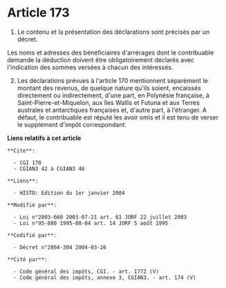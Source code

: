 # Article 173

1. Le contenu et la présentation des déclarations sont précisés par un décret.

Les noms et adresses des bénéficiaires d'arrérages dont le contribuable demande la déduction doivent être obligatoirement
déclarés avec l'indication des sommes versées à chacun des intéressés.

2. Les déclarations prévues à l'article 170 mentionnent séparément le montant des revenus, de quelque nature qu'ils soient,
encaissés directement ou indirectement, d'une part, en Polynésie française, à Saint-Pierre-et-Miquelon, aux îles Wallis et
Futuna et aux Terres australes et antarctiques françaises et, d'autre part, à l'étranger. A défaut, le contribuable est
réputé les avoir omis et il est tenu de verser le supplément d'impôt correspondant.

**Liens relatifs à cet article**

	**Cite**:

	  - CGI 170
	  - CGIAN3 42 à CGIAN3 46

	**Liens**:

	  - HISTO: Edition du 1er janvier 2004

	**Modifié par**:

	  - Loi n°2003-660 2003-07-21 art. 61 JORF 22 juillet 2003
	  - Loi n°95-880 1995-08-04 art. 14 JORF 5 août 1995

	**Codifié par**:

	  - Décret n°2004-304 2004-03-26

	**Cité par**:

	  - Code général des impôts, CGI. - art. 1772 (V)
	  - Code général des impôts, annexe 3, CGIAN3. - art. 174 (V)
